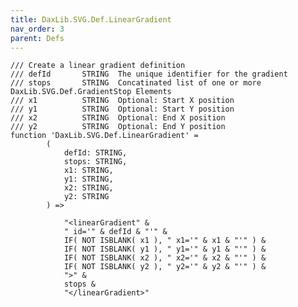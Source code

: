```yaml
---
title: DaxLib.SVG.Def.LinearGradient
nav_order: 3
parent: Defs
---
```


	/// Create a linear gradient definition
	/// defId		STRING	The unique identifier for the gradient
	/// stops		STRING	Concatinated list of one or more DaxLib.SVG.Def.GradientStop Elements
	/// x1			STRING	Optional: Start X position
	/// y1			STRING	Optional: Start Y position
	/// x2			STRING	Optional: End X position
	/// y2			STRING	Optional: End Y position
	function 'DaxLib.SVG.Def.LinearGradient' = 
			(
				defId: STRING,
				stops: STRING,
				x1: STRING,
				y1: STRING,
				x2: STRING,
				y2: STRING
			) =>
				
				"<linearGradient" & 
				" id='" & defId & "'" &
				IF( NOT ISBLANK( x1 ), " x1='" & x1 & "'" ) &
				IF( NOT ISBLANK( y1 ), " y1='" & y1 & "'" ) &
				IF( NOT ISBLANK( x2 ), " x2='" & x2 & "'" ) &
				IF( NOT ISBLANK( y2 ), " y2='" & y2 & "'" ) &
				">" &
				stops &
				"</linearGradient>"